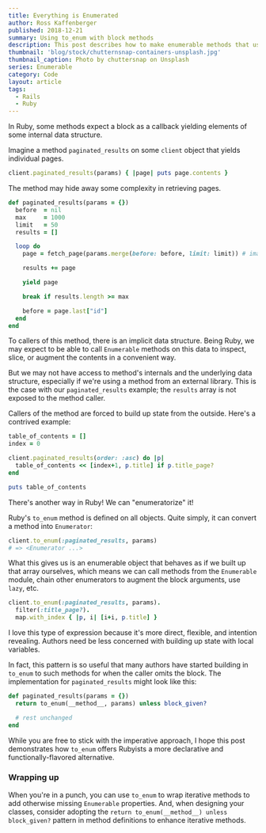 ```yaml
---
title: Everything is Enumerated
author: Ross Kaffenberger
published: 2018-12-21
summary: Using to_enum with block methods
description: This post describes how to make enumerable methods that use blocks to iterate over an internal data structures but don't their enumerable properties and why this would be useful.
thumbnail: 'blog/stock/chutternsnap-containers-unsplash.jpg'
thumbnail_caption: Photo by chuttersnap on Unsplash
series: Enumerable
category: Code
layout: article
tags:
  - Rails
  - Ruby
---
```


In Ruby, some methods expect a block as a callback yielding elements of some internal data structure.

Imagine a method `paginated_results` on some `client` object that yields individual pages.

```ruby
client.paginated_results(params) { |page| puts page.contents }
```

The method may hide away some complexity in retrieving pages.

```ruby
def paginated_results(params = {})
  before  = nil
  max     = 1000
  limit   = 50
  results = []

  loop do
    page = fetch_page(params.merge(before: before, limit: limit)) # imaginary request

    results += page

    yield page

    break if results.length >= max

    before = page.last["id"]
  end
end
```

To callers of this method, there is an implicit data structure. Being Ruby, we may expect to be able to call `Enumerable` methods on this data to inspect, slice, or augment the contents in a convenient way.

But we may not have access to method's internals and the underlying data structure, especially if we're using a method from an external library. This is the case with our `paginated_results` example; the `results` array is not exposed to the method caller.

Callers of the method are forced to build up state from the outside. Here's a contrived example:

```ruby
table_of_contents = []
index = 0

client.paginated_results(order: :asc) do |p|
  table_of_contents << [index+1, p.title] if p.title_page?
end

puts table_of_contents
```

There's another way in Ruby! We can "enumeratorize" it!

Ruby's `to_enum` method is defined on all objects. Quite simply, it can convert a method into `Enumerator`:

```ruby
client.to_enum(:paginated_results, params)
# => <Enumerator ...>
```

What this gives us is an enumerable object that behaves as if we built up that array ourselves, which means we can call methods from the `Enumerable` module, chain other enumerators to augment the block arguments, use `lazy`, etc.

```ruby
client.to_enum(:paginated_results, params).
  filter(:title_page?).
  map.with_index { |p, i| [i+i, p.title] }
```

I love this type of expression because it's more direct, flexible, and intention revealing. Authors need be less concerned with building up state with local variables.

In fact, this pattern is so useful that many authors have started building in `to_enum` to such methods for when the caller omits the block. The implementation for `paginated_results` might look like this:

```ruby
def paginated_results(params = {})
  return to_enum(__method__, params) unless block_given?

  # rest unchanged
end
```

While you are free to stick with the imperative approach, I hope this post demonstrates how `to_enum` offers Rubyists a more declarative and functionally-flavored alternative.

### Wrapping up

When you're in a punch, you can use `to_enum` to wrap iterative methods to add otherwise missing `Enumerable` properties. And, when designing your classes, consider adopting the `return to_enum(__method__) unless block_given?` pattern in method definitions to enhance iterative methods.
